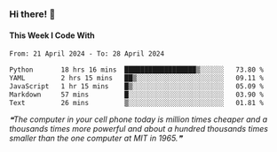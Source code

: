### Hi there! 👋

#### This Week I Code With
<!--START_SECTION:waka-->

```txt
From: 21 April 2024 - To: 28 April 2024

Python       18 hrs 16 mins  ██████████████████▒░░░░░░   73.80 %
YAML         2 hrs 15 mins   ██▒░░░░░░░░░░░░░░░░░░░░░░   09.11 %
JavaScript   1 hr 15 mins    █▒░░░░░░░░░░░░░░░░░░░░░░░   05.09 %
Markdown     57 mins         █░░░░░░░░░░░░░░░░░░░░░░░░   03.90 %
Text         26 mins         ▒░░░░░░░░░░░░░░░░░░░░░░░░   01.81 %
```

<!--END_SECTION:waka-->

<!--STARTS_HERE_QUOTE_README-->
<i>❝The computer in your cell phone today is million times cheaper and a thousands times more powerful and about a hundred thousands times smaller than the one computer at MIT in 1965.❞</i>
<!--ENDS_HERE_QUOTE_README-->
